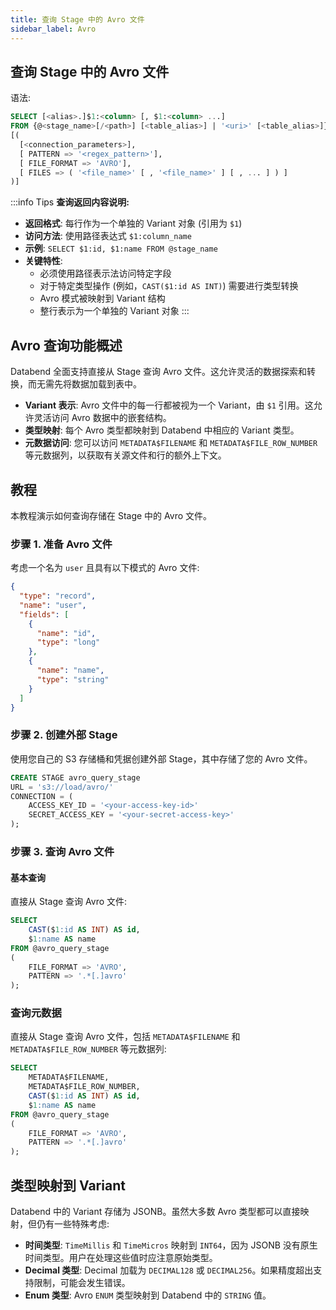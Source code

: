 ```yaml
---
title: 查询 Stage 中的 Avro 文件
sidebar_label: Avro
---
```


## 查询 Stage 中的 Avro 文件

语法:
```sql
SELECT [<alias>.]$1:<column> [, $1:<column> ...]
FROM {@<stage_name>[/<path>] [<table_alias>] | '<uri>' [<table_alias>]}
[(
  [<connection_parameters>],
  [ PATTERN => '<regex_pattern>'],
  [ FILE_FORMAT => 'AVRO'],
  [ FILES => ( '<file_name>' [ , '<file_name>' ] [ , ... ] ) ]
)]
```

:::info Tips
**查询返回内容说明:**

*   **返回格式**: 每行作为一个单独的 Variant 对象 (引用为 `$1`)
*   **访问方法**: 使用路径表达式 `$1:column_name`
*   **示例**: `SELECT $1:id, $1:name FROM @stage_name`
*   **关键特性**:
    *   必须使用路径表示法访问特定字段
    *   对于特定类型操作 (例如，`CAST($1:id AS INT)`) 需要进行类型转换
    *   Avro 模式被映射到 Variant 结构
    *   整行表示为一个单独的 Variant 对象
:::

## Avro 查询功能概述

Databend 全面支持直接从 Stage 查询 Avro 文件。这允许灵活的数据探索和转换，而无需先将数据加载到表中。

*   **Variant 表示**: Avro 文件中的每一行都被视为一个 Variant，由 `$1` 引用。这允许灵活访问 Avro 数据中的嵌套结构。
*   **类型映射**: 每个 Avro 类型都映射到 Databend 中相应的 Variant 类型。
*   **元数据访问**: 您可以访问 `METADATA$FILENAME` 和 `METADATA$FILE_ROW_NUMBER` 等元数据列，以获取有关源文件和行的额外上下文。

## 教程

本教程演示如何查询存储在 Stage 中的 Avro 文件。

### 步骤 1. 准备 Avro 文件

考虑一个名为 `user` 且具有以下模式的 Avro 文件:

```json
{
  "type": "record",
  "name": "user",
  "fields": [
    {
      "name": "id",
      "type": "long"
    },
    {
      "name": "name",
      "type": "string"
    }
  ]
}
```

### 步骤 2. 创建外部 Stage

使用您自己的 S3 存储桶和凭据创建外部 Stage，其中存储了您的 Avro 文件。

```sql
CREATE STAGE avro_query_stage
URL = 's3://load/avro/'
CONNECTION = (
    ACCESS_KEY_ID = '<your-access-key-id>'
    SECRET_ACCESS_KEY = '<your-secret-access-key>'
);
```

### 步骤 3. 查询 Avro 文件

#### 基本查询

直接从 Stage 查询 Avro 文件:

```sql
SELECT
    CAST($1:id AS INT) AS id,
    $1:name AS name
FROM @avro_query_stage
(
    FILE_FORMAT => 'AVRO',
    PATTERN => '.*[.]avro'
);
```

### 查询元数据

直接从 Stage 查询 Avro 文件，包括 `METADATA$FILENAME` 和 `METADATA$FILE_ROW_NUMBER` 等元数据列:

```sql
SELECT
    METADATA$FILENAME,
    METADATA$FILE_ROW_NUMBER,
    CAST($1:id AS INT) AS id,
    $1:name AS name
FROM @avro_query_stage
(
    FILE_FORMAT => 'AVRO',
    PATTERN => '.*[.]avro'
);
```

## 类型映射到 Variant

Databend 中的 Variant 存储为 JSONB。虽然大多数 Avro 类型都可以直接映射，但仍有一些特殊考虑:

*   **时间类型**: `TimeMillis` 和 `TimeMicros` 映射到 `INT64`，因为 JSONB 没有原生时间类型。用户在处理这些值时应注意原始类型。
*   **Decimal 类型**: Decimal 加载为 `DECIMAL128` 或 `DECIMAL256`。如果精度超出支持限制，可能会发生错误。
*   **Enum 类型**: Avro `ENUM` 类型映射到 Databend 中的 `STRING` 值。
